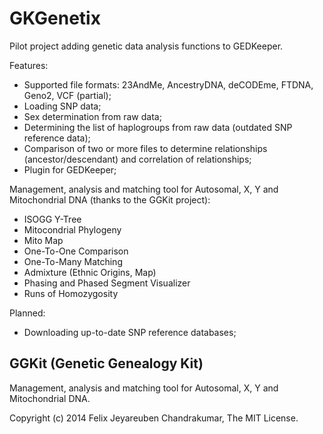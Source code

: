 # GKGenetix

Pilot project adding genetic data analysis functions to GEDKeeper.

Features:
- Supported file formats: 23AndMe, AncestryDNA, deCODEme, FTDNA, Geno2, VCF (partial);
- Loading SNP data;
- Sex determination from raw data;
- Determining the list of haplogroups from raw data (outdated SNP reference data);
- Comparison of two or more files to determine relationships (ancestor/descendant) and correlation of relationships;
- Plugin for GEDKeeper;

Management, analysis and matching tool for Autosomal, X, Y and Mitochondrial DNA (thanks to the GGKit project):
- ISOGG Y-Tree
- Mitocondrial Phylogeny
- Mito Map
- One-To-One Comparison
- One-To-Many Matching
- Admixture (Ethnic Origins, Map)
- Phasing and Phased Segment Visualizer
- Runs of Homozygosity

Planned:
- Downloading up-to-date SNP reference databases;

## GGKit (Genetic Genealogy Kit)

Management, analysis and matching tool for Autosomal, X, Y and Mitochondrial DNA.

Copyright (c) 2014 Felix Jeyareuben Chandrakumar, The MIT License.

